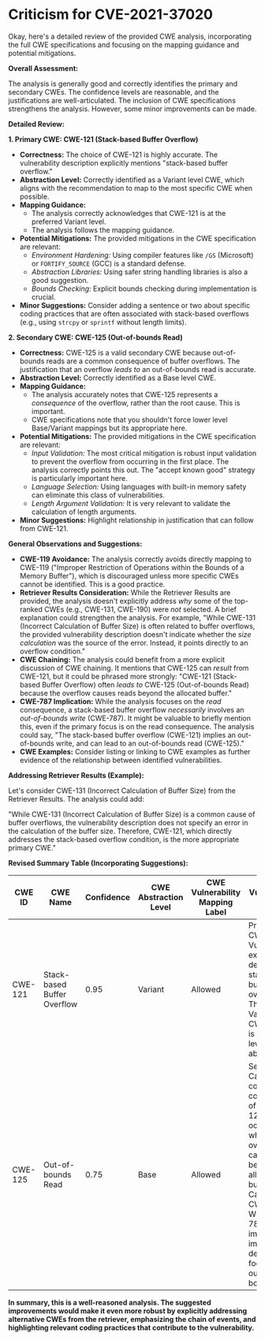 # Criticism for CVE-2021-37020

Okay, here's a detailed review of the provided CWE analysis, incorporating the full CWE specifications and focusing on the mapping guidance and potential mitigations.

**Overall Assessment:**

The analysis is generally good and correctly identifies the primary and secondary CWEs.  The confidence levels are reasonable, and the justifications are well-articulated. The inclusion of CWE specifications strengthens the analysis.  However, some minor improvements can be made.

**Detailed Review:**

**1. Primary CWE: CWE-121 (Stack-based Buffer Overflow)**

*   **Correctness:** The choice of CWE-121 is highly accurate. The vulnerability description explicitly mentions "stack-based buffer overflow."
*   **Abstraction Level:** Correctly identified as a Variant level CWE, which aligns with the recommendation to map to the most specific CWE when possible.
*   **Mapping Guidance:**
    *   The analysis correctly acknowledges that CWE-121 is at the preferred Variant level.
    *   The analysis follows the mapping guidance.
*   **Potential Mitigations:** The provided mitigations in the CWE specification are relevant:
    *   *Environment Hardening:* Using compiler features like `/GS` (Microsoft) or `FORTIFY_SOURCE` (GCC) is a standard defense.
    *   *Abstraction Libraries:*  Using safer string handling libraries is also a good suggestion.
    *   *Bounds Checking:* Explicit bounds checking during implementation is crucial.
*   **Minor Suggestions:** Consider adding a sentence or two about specific coding practices that are often associated with stack-based overflows (e.g., using `strcpy` or `sprintf` without length limits).

**2. Secondary CWE: CWE-125 (Out-of-bounds Read)**

*   **Correctness:** CWE-125 is a valid secondary CWE because out-of-bounds reads are a common consequence of buffer overflows.  The justification that an overflow *leads to* an out-of-bounds read is accurate.
*   **Abstraction Level:** Correctly identified as a Base level CWE.
*   **Mapping Guidance:**
    *   The analysis accurately notes that CWE-125 represents a *consequence* of the overflow, rather than the root cause.  This is important.
    *   CWE specifications note that you shouldn't force lower level Base/Variant mappings but its appropriate here.
*   **Potential Mitigations:** The provided mitigations in the CWE specification are relevant:
    *   *Input Validation:* The most critical mitigation is robust input validation to prevent the overflow from occurring in the first place. The analysis correctly points this out. The "accept known good" strategy is particularly important here.
    *   *Language Selection:* Using languages with built-in memory safety can eliminate this class of vulnerabilities.
    *   *Length Argument Validation:* It is very relevant to validate the calculation of length arguments.
*  **Minor Suggestions:** Highlight relationship in justification that can follow from CWE-121.

**General Observations and Suggestions:**

*   **CWE-119 Avoidance:** The analysis correctly avoids directly mapping to CWE-119 ("Improper Restriction of Operations within the Bounds of a Memory Buffer"), which is discouraged unless more specific CWEs cannot be identified. This is a good practice.
*   **Retriever Results Consideration:** While the Retriever Results are provided, the analysis doesn't explicitly address *why* some of the top-ranked CWEs (e.g., CWE-131, CWE-190) were *not* selected.  A brief explanation could strengthen the analysis. For example, "While CWE-131 (Incorrect Calculation of Buffer Size) is often related to buffer overflows, the provided vulnerability description doesn't indicate whether the *size calculation* was the source of the error. Instead, it points directly to an overflow condition."
*   **CWE Chaining:** The analysis could benefit from a more explicit discussion of CWE chaining.  It mentions that CWE-125 can *result* from CWE-121, but it could be phrased more strongly:  "CWE-121 (Stack-based Buffer Overflow) often *leads to* CWE-125 (Out-of-bounds Read) because the overflow causes reads beyond the allocated buffer."
*   **CWE-787 Implication:** While the analysis focuses on the *read* consequence, a stack-based buffer overflow *necessarily* involves an *out-of-bounds write* (CWE-787). It might be valuable to briefly mention this, even if the primary focus is on the read consequence. The analysis could say, "The stack-based buffer overflow (CWE-121) implies an out-of-bounds write, and can lead to an out-of-bounds read (CWE-125)."
*   **CWE Examples:** Consider listing or linking to CWE examples as further evidence of the relationship between identified vulnerabilities.

**Addressing Retriever Results (Example):**

Let's consider CWE-131 (Incorrect Calculation of Buffer Size) from the Retriever Results. The analysis could add:

"While CWE-131 (Incorrect Calculation of Buffer Size) is a common cause of buffer overflows, the vulnerability description does not specify an error in the calculation of the buffer size.  Therefore, CWE-121, which directly addresses the stack-based overflow condition, is the more appropriate primary CWE."

**Revised Summary Table (Incorporating Suggestions):**

| CWE ID | CWE Name | Confidence | CWE Abstraction Level | CWE Vulnerability Mapping Label | CWE-Vulnerability Mapping Notes |
|---|---|---|---|---|---|
| CWE-121 | Stack-based Buffer Overflow | 0.95 | Variant | Allowed | Primary CWE. Vulnerability explicitly describes a stack-based buffer overflow.  This is a Variant level CWE, which is a preferred level of abstraction. |
| CWE-125 | Out-of-bounds Read | 0.75 | Base | Allowed | Secondary Candidate.  A common consequence of CWE-121, occurring when the overflow causes reads beyond the allocated buffer. CanFollow CWE-121. While CWE-787 is also implied, the impact description focuses on out-of-bounds read.|

**In summary, this is a well-reasoned analysis.  The suggested improvements would make it even more robust by explicitly addressing alternative CWEs from the retriever, emphasizing the chain of events, and highlighting relevant coding practices that contribute to the vulnerability.**